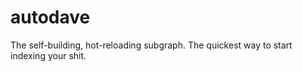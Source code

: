 # autodave
The self-building, hot-reloading subgraph. The quickest way to start indexing your shit.
